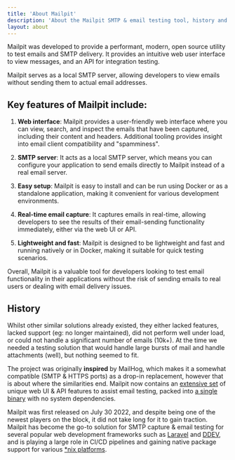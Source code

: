 ```yaml
---
title: 'About Mailpit'
description: 'About the Mailpit SMTP & email testing tool, history and Docker stats'
layout: about
---
```


<p class="lead">
Mailpit was developed to provide a performant, modern, open source utility to test emails and SMTP delivery.
It provides an intuitive web user interface to view messages, and an API for integration testing.
</p>

Mailpit serves as a local SMTP server, allowing developers to view emails without sending them to actual email addresses.

## Key features of Mailpit include:

1. **Web interface**: Mailpit provides a user-friendly web interface where you can view, search, and inspect the emails that have been captured, including their content and headers. Additional tooling provides insight into email client compatibility and "spamminess".

2. **SMTP server**: It acts as a local SMTP server, which means you can configure your application to send emails directly to Mailpit instead of a real email server.

3. **Easy setup**: Mailpit is easy to install and can be run using Docker or as a standalone application, making it convenient for various development environments.

4. **Real-time email capture**: It captures emails in real-time, allowing developers to see the results of their email-sending functionality immediately, either via the web UI or API.

5. **Lightweight and fast**: Mailpit is designed to be lightweight and fast and running natively or in Docker, making it suitable for quick testing scenarios.

Overall, Mailpit is a valuable tool for developers looking to test email functionality in their applications without the risk of sending emails to real users or dealing with email delivery issues.


## History

Whilst other similar solutions already existed, they either lacked features, lacked support (eg: no longer maintained),
did not perform well under load, or could not handle a significant number of emails (10k+). At the time we needed a testing 
solution that would handle large bursts of mail and handle attachments (well), but nothing seemed to fit.

The project was originally **inspired** by MailHog, which makes it a somewhat compatible (SMTP & HTTPS ports) as a drop-in replacement, however that is about where the similarities end.
Mailpit now contains an [extensive set](../docs/) of unique web UI & API features to assist email testing, packed into [a single binary](../docs/install/) with no system dependencies.

Mailpit was first released on July 30 2022, and despite being one of the newest players on the block, it did not take long for it to gain traction. 
Mailpit has become the go-to solution for SMTP capture & email testing for several popular web development frameworks such as [Laravel](https://laravel.com/docs/11.x/sail#previewing-emails) 
and [DDEV](https://ddev.com/), and is playing a large role in CI/CD pipelines and gaining native package support for various [*nix platforms](https://repology.org/project/mailpit/versions).
